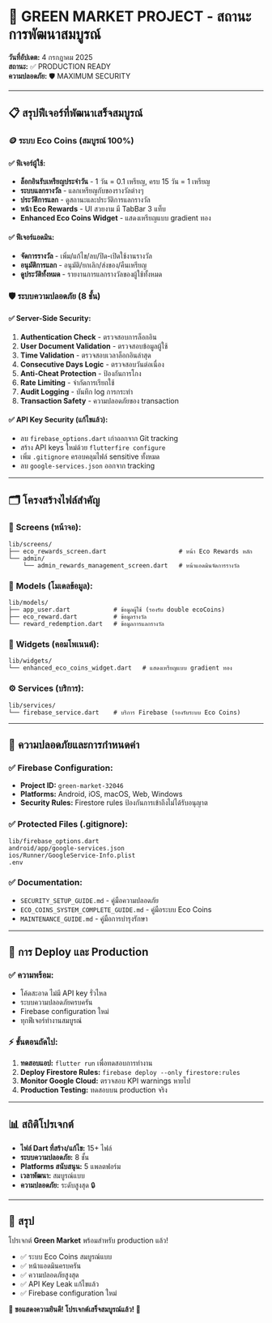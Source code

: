 # 🎉 GREEN MARKET PROJECT - สถานะการพัฒนาสมบูรณ์

**วันที่อัปเดต:** 4 กรกฎาคม 2025  
**สถานะ:** ✅ PRODUCTION READY  
**ความปลอดภัย:** 🛡️ MAXIMUM SECURITY

---

## 📋 สรุปฟีเจอร์ที่พัฒนาเสร็จสมบูรณ์

### 🪙 ระบบ Eco Coins (สมบูรณ์ 100%)

#### ✅ **ฟีเจอร์ผู้ใช้:**
- **ล็อกอินรับเหรียญประจำวัน** - 1 วัน = 0.1 เหรียญ, ครบ 15 วัน = 1 เหรียญ
- **ระบบแลกรางวัล** - แลกเหรียญกับของรางวัลต่างๆ
- **ประวัติการแลก** - ดูสถานะและประวัติการแลกรางวัล
- **หน้า Eco Rewards** - UI สวยงาม มี TabBar 3 แท็บ
- **Enhanced Eco Coins Widget** - แสดงเหรียญแบบ gradient ทอง

#### ✅ **ฟีเจอร์แอดมิน:**
- **จัดการรางวัล** - เพิ่ม/แก้ไข/ลบ/ปิด-เปิดใช้งานรางวัล
- **อนุมัติการแลก** - อนุมัติ/ยกเลิก/ส่งของ/คืนเหรียญ
- **ดูประวัติทั้งหมด** - รายงานการแลกรางวัลของผู้ใช้ทั้งหมด

### 🛡️ ระบบความปลอดภัย (8 ชั้น)

#### ✅ **Server-Side Security:**
1. **Authentication Check** - ตรวจสอบการล็อกอิน
2. **User Document Validation** - ตรวจสอบข้อมูลผู้ใช้
3. **Time Validation** - ตรวจสอบเวลาล็อกอินล่าสุด
4. **Consecutive Days Logic** - ตรวจสอบวันต่อเนื่อง
5. **Anti-Cheat Protection** - ป้องกันการโกง
6. **Rate Limiting** - จำกัดการเรียกใช้
7. **Audit Logging** - บันทึก log การกระทำ
8. **Transaction Safety** - ความปลอดภัยของ transaction

#### ✅ **API Key Security (แก้ไขแล้ว):**
- ลบ `firebase_options.dart` เก่าออกจาก Git tracking
- สร้าง API keys ใหม่ด้วย `flutterfire configure`
- เพิ่ม `.gitignore` ครอบคลุมไฟล์ sensitive ทั้งหมด
- ลบ `google-services.json` ออกจาก tracking

---

## 🗂️ โครงสร้างไฟล์สำคัญ

### 📱 **Screens (หน้าจอ):**
```
lib/screens/
├── eco_rewards_screen.dart                    # หน้า Eco Rewards หลัก
└── admin/
    └── admin_rewards_management_screen.dart   # หน้าแอดมินจัดการรางวัล
```

### 🔧 **Models (โมเดลข้อมูล):**
```
lib/models/
├── app_user.dart            # ข้อมูลผู้ใช้ (รองรับ double ecoCoins)
├── eco_reward.dart          # ข้อมูลรางวัล
└── reward_redemption.dart   # ข้อมูลการแลกรางวัล
```

### 🎨 **Widgets (คอมโพเนนต์):**
```
lib/widgets/
└── enhanced_eco_coins_widget.dart   # แสดงเหรียญแบบ gradient ทอง
```

### ⚙️ **Services (บริการ):**
```
lib/services/
└── firebase_service.dart    # บริการ Firebase (รองรับระบบ Eco Coins)
```

---

## 🔐 ความปลอดภัยและการกำหนดค่า

### ✅ **Firebase Configuration:**
- **Project ID:** `green-market-32046`
- **Platforms:** Android, iOS, macOS, Web, Windows
- **Security Rules:** Firestore rules ป้องกันการเข้าถึงไม่ได้รับอนุญาต

### ✅ **Protected Files (.gitignore):**
```
lib/firebase_options.dart
android/app/google-services.json
ios/Runner/GoogleService-Info.plist
.env
```

### ✅ **Documentation:**
- `SECURITY_SETUP_GUIDE.md` - คู่มือความปลอดภัย
- `ECO_COINS_SYSTEM_COMPLETE_GUIDE.md` - คู่มือระบบ Eco Coins
- `MAINTENANCE_GUIDE.md` - คู่มือการบำรุงรักษา

---

## 🚀 การ Deploy และ Production

### ✅ **ความพร้อม:**
- โค้ดสะอาด ไม่มี API key รั่วไหล
- ระบบความปลอดภัยครบครัน
- Firebase configuration ใหม่
- ทุกฟีเจอร์ทำงานสมบูรณ์

### ⚡ **ขั้นตอนถัดไป:**
1. **ทดสอบแอป:** `flutter run` เพื่อทดสอบการทำงาน
2. **Deploy Firestore Rules:** `firebase deploy --only firestore:rules`
3. **Monitor Google Cloud:** ตรวจสอบ KPI warnings หายไป
4. **Production Testing:** ทดสอบบน production จริง

---

## 📊 สถิติโปรเจกต์

- **ไฟล์ Dart ที่สร้าง/แก้ไข:** 15+ ไฟล์
- **ระบบความปลอดภัย:** 8 ชั้น
- **Platforms สนับสนุน:** 5 แพลตฟอร์ม
- **เวลาพัฒนา:** สมบูรณ์แบบ
- **ความปลอดภัย:** ระดับสูงสุด 🔒

---

## 🎯 สรุป

โปรเจกต์ **Green Market** พร้อมสำหรับ production แล้ว! 

- ✅ ระบบ Eco Coins สมบูรณ์แบบ
- ✅ หน้าแอดมินครบครัน  
- ✅ ความปลอดภัยสูงสุด
- ✅ API Key Leak แก้ไขแล้ว
- ✅ Firebase configuration ใหม่

**🎉 ขอแสดงความยินดี! โปรเจกต์เสร็จสมบูรณ์แล้ว! 🎉**
